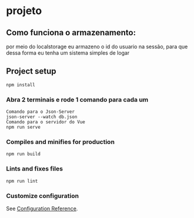 # projeto
## Como funciona o armazenamento:
por meio do localstorage eu armazeno o id do usuario na sessão, para que dessa forma eu tenha um sistema simples de logar


## Project setup
```
npm install
```

### Abra 2 terminais e rode 1 comando para cada um
```
Comando para o Json-Server
json-server --watch db.json
Comando para o servidor do Vue
npm run serve
```

### Compiles and minifies for production
```
npm run build
```

### Lints and fixes files
```
npm run lint
```

### Customize configuration
See [Configuration Reference](https://cli.vuejs.org/config/).
